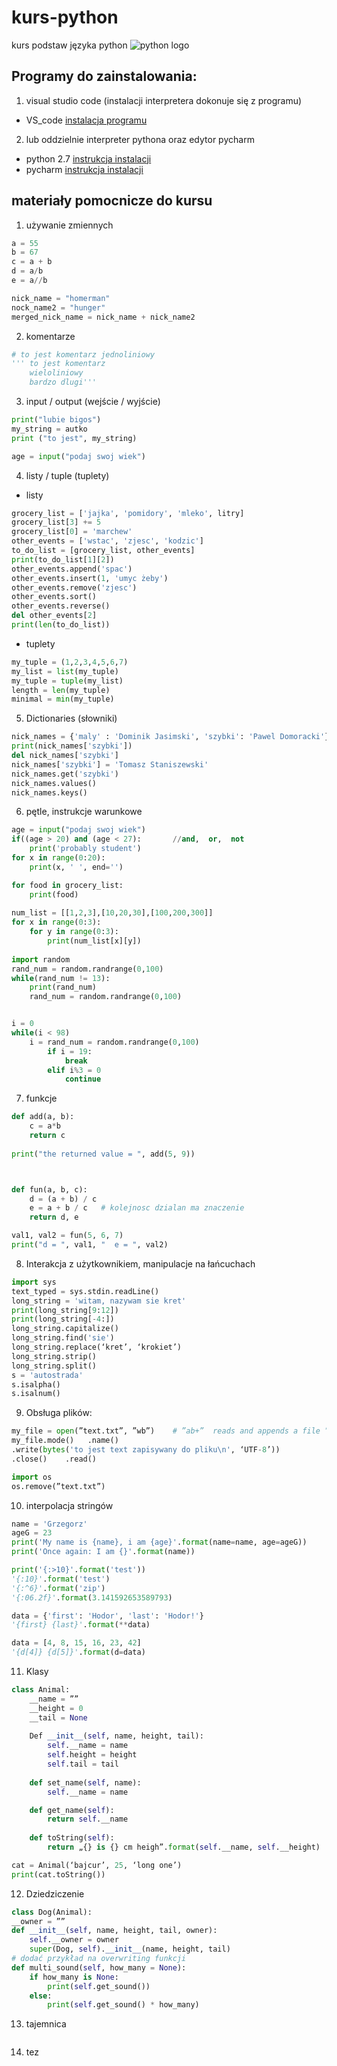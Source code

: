 # kurs-python
kurs podstaw języka python
![python logo](https://www.python.org/static/community_logos/python-logo-inkscape.svg)

## Programy do zainstalowania:

1. visual studio code (instalacji interpretera dokonuje się z programu)
- VS_code [instalacja programu](https://www.youtube.com/watch?v=6-uTHMKaI4M)
2. lub oddzielnie interpreter pythona oraz edytor pycharm
- python 2.7 [instrukcja instalacji](https://www.youtube.com/watch?v=QYUBz4mrnFU)
- pycharm [instrukcja instalacji](https://www.youtube.com/watch?v=QzcaEELafkE)


## materiały pomocnicze do kursu
1. używanie zmiennych
```python
a = 55
b = 67
c = a + b
d = a/b
e = a//b

nick_name = "homerman"
nock_name2 = "hunger"
merged_nick_name = nick_name + nick_name2
```
2. komentarze
```python
# to jest komentarz jednoliniowy
''' to jest komentarz
    wieloliniowy
    bardzo dlugi'''
```
3. input / output (wejście / wyjście)
```python
print("lubie bigos")
my_string = autko
print ("to jest", my_string)

age = input("podaj swoj wiek")
```

4. listy / tuple (tuplety)
- listy
```python
grocery_list = ['jajka', 'pomidory', 'mleko', litry]
grocery_list[3] += 5
grocery_list[0] = 'marchew'
other_events = ['wstac', 'zjesc', 'kodzic']
to_do_list = [grocery_list, other_events]
print(to_do_list[1][2])
other_events.append('spac')
other_events.insert(1, 'umyc żeby')
other_events.remove('zjesc')
other_events.sort()
other_events.reverse()
del other_events[2]
print(len(to_do_list))
```
- tuplety
```python
my_tuple = (1,2,3,4,5,6,7)
my_list = list(my_tuple)
my_tuple = tuple(my_list)
length = len(my_tuple)  
minimal = min(my_tuple)

```
5. Dictionaries (słowniki)
```python
nick_names = {'maly' : 'Dominik Jasimski', 'szybki': 'Pawel Domoracki'}
print(nick_names['szybki'])
del nick_names['szybki']
nick_names['szybki'] = 'Tomasz Staniszewski'
nick_names.get('szybki')
nick_names.values()
nick_names.keys()

```

6. pętle, instrukcje warunkowe
```python
age = input("podaj swoj wiek")
if((age > 20) and (age < 27):       //and,  or,  not
	print('probably student')
for x in range(0:20):
	print(x, ' ', end='')

for food in grocery_list:
	print(food)
    
num_list = [[1,2,3],[10,20,30],[100,200,300]]
for x in range(0:3):
	for y in range(0:3):
		print(num_list[x][y])
        
import random
rand_num = random.randrange(0,100)
while(rand_num != 13):
	print(rand_num)
	rand_num = random.randrange(0,100)


i = 0
while(i < 98) 
	i = rand_num = random.randrange(0,100)
		if i = 19:
			break
		elif i%3 = 0
			continue

```

7. funkcje
```python
def add(a, b):
	c = a*b
	return c
	
print("the returned value = ", add(5, 9))



def fun(a, b, c):
    d = (a + b) / c
    e = a + b / c   # kolejnosc dzialan ma znaczenie
    return d, e

val1, val2 = fun(5, 6, 7)
print("d = ", val1, "  e = ", val2)

```

8. Interakcja z użytkownikiem, manipulacje na łańcuchach
```python
import sys
text_typed = sys.stdin.readLine()
long_string = 'witam, nazywam sie kret'
print(long_string[9:12])
print(long_string[-4:])
long_string.capitalize()
long_string.find('sie')
long_string.replace(‘kret’, ‘krokiet’)	
long_string.strip()	
long_string.split()
s = 'autostrada'
s.isalpha()	
s.isalnum()	

```
9. Obsługa plików:
```python
my_file = open(”text.txt”, ”wb”)	# ”ab+”  reads and appends a file ”r+” reading and writing
my_file.mode()   .name()
.write(bytes('to jest text zapisywany do pliku\n', ‘UTF-8’))	
.close()	.read()

import os
os.remove(”text.txt”)
```
10. interpolacja stringów
```python
name = 'Grzegorz'
ageG = 23
print('My name is {name}, i am {age}'.format(name=name, age=ageG))
print('Once again: I am {}'.format(name))

print('{:>10}'.format('test'))
'{:10}'.format('test')
'{:^6}'.format('zip')
'{:06.2f}'.format(3.141592653589793)

data = {'first': 'Hodor', 'last': 'Hodor!'}
'{first} {last}'.format(**data)

data = [4, 8, 15, 16, 23, 42]
'{d[4]} {d[5]}'.format(d=data)
```

11. Klasy
```python
class Animal:
	__name = ””
	__height = 0
	__tail = None
	
	Def __init__(self, name, height, tail):
		self.__name = name
		self.height = height
		self.tail = tail
	
	def set_name(self, name):
		self.__name = name

	def get_name(self):
		return self.__name
	
	def toString(self):
		return „{} is {} cm heigh”.format(self.__name, self.__height)

cat = Animal(‘bajcur’, 25, ‘long one’)
print(cat.toString())

```
12. Dziedziczenie
```python
class Dog(Animal):
__owner = ””
def __init__(self, name, height, tail, owner):
	self.__owner = owner
	super(Dog, self).__init__(name, height, tail)
# dodać przykład na overwriting funkcji
def multi_sound(self, how_many = None):
	if how_many is None:
		print(self.get_sound())
	else:
		print(self.get_sound() * how_many)
```

13. tajemnica
```python

```

14. tez
```python

```
